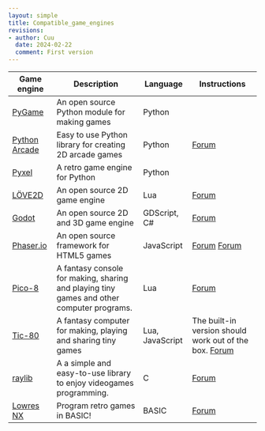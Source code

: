 ```yaml
---
layout: simple
title: Compatible_game_engines
revisions:
- author: Cuu 
  date: 2024-02-22
  comment: First version
---
```

| Game engine                               | Description                                                                               | Language        | Instructions                                                                                                                                         |
|-------------------------------------------|-------------------------------------------------------------------------------------------|-----------------|------------------------------------------------------------------------------------------------------------------------------------------------------|
| [PyGame](PyGame "wikilink")               | An open source Python module for making games                                             | Python          |                                                                                                                                                      |
| [Python Arcade](Python_Arcade "wikilink") | Easy to use Python library for creating 2D arcade games                                   | Python          | [Forum](https://forum.clockworkpi.com/t/the-python-arcade-library/1618)                                                                              |
| [Pyxel](Pyxel "wikilink")                 | A retro game engine for Python                                                            | Python          |                                                                                                                                                      |
| [LÖVE2D](LÖVE2D "wikilink")               | An open source 2D game engine                                                             | Lua             | [Forum](https://forum.clockworkpi.com/t/love2d-on-gameshell/92)                                                                                      |
| [Godot](Godot "wikilink")                 | An open source 2D and 3D game engine                                                      | GDScript, C#    | [Forum](https://forum.clockworkpi.com/t/godot-3-any-godot-developers-here/2017)                                                                      |
| [Phaser.io](Phaser.io "wikilink")         | An open source framework for HTML5 games                                                  | JavaScript      | [Forum](https://forum.clockworkpi.com/t/nwjs-phaser-io-game-engine-tutorial/1330) [Forum](https://forum.clockworkpi.com/t/gsp-gameshell-phaser/1391) |
| [Pico-8](Pico-8 "wikilink")               | A fantasy console for making, sharing and playing tiny games and other computer programs. | Lua             | [Forum](https://forum.clockworkpi.com/t/how-to-install-pico-8-on-gameshell/1012)                                                                     |
| [Tic-80](Tic-80 "wikilink")               | A fantasy computer for making, playing and sharing tiny games                             | Lua, JavaScript | The built-in version should work out of the box. [Forum](https://forum.clockworkpi.com/t/tic-80-offline-version-of-cartridges/4274)                  |
| [raylib](raylib "wikilink")               | A a simple and easy-to-use library to enjoy videogames programming.                       | C               | [Forum](https://forum.clockworkpi.com/t/raylib-potential-lib-to-work-with-on-the-clockworkpi/3893)                                                   |
| [Lowres NX](Lowres_NX "wikilink")         | Program retro games in BASIC!                                                             | BASIC           | [Forum](https://forum.clockworkpi.com/t/lowres-nx-open-source-fantasy-console-with-basic-scripting/5486)                                             |